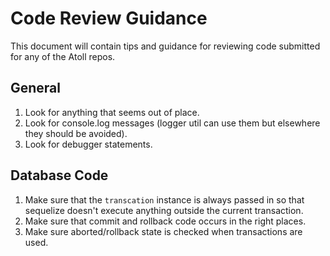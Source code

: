 Code Review Guidance
====================

This document will contain tips and guidance for reviewing code submitted for any of the
Atoll repos.

General
-------

1. Look for anything that seems out of place.
2. Look for console.log messages (logger util can use them but elsewhere they should
   be avoided).
3. Look for debugger statements.

Database Code
-------------

1. Make sure that the `transcation` instance is always passed in so that sequelize
   doesn't execute anything outside the current transaction.
2. Make sure that commit and rollback code occurs in the right places.
3. Make sure aborted/rollback state is checked when transactions are used.
